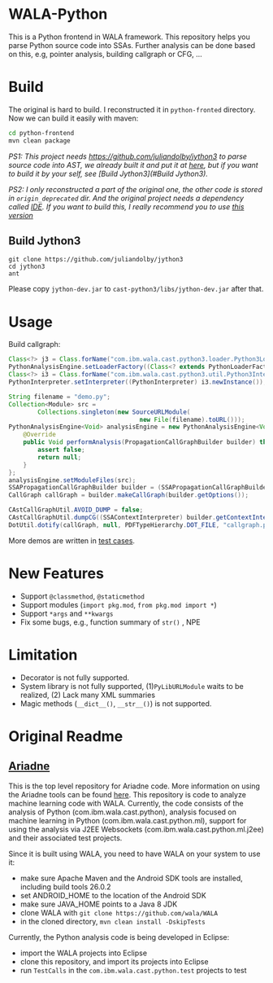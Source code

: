 # WALA-Python
This is a Python frontend in WALA framework. This repository helps you parse Python source code into SSAs. Further analysis can be done based on this, e.g, pointer analysis, building callgraph or CFG, ...

# Build
The original is hard to build. I reconstructed it in `python-fronted` directory. Now we can build it easily with maven:
```bash
cd python-frontend
mvn clean package
```

*PS1: This project needs <https://github.com/juliandolby/jython3> to parse source code into AST, we already built it and put it at [here](https://github.com/Anemone95/wala-python/blob/master/python-frontend/cast-python3/libs/jython-dev.jar), but if you want to build it by your self, see [Build Jython3](#Build Jython3).*

*PS2: I only reconstructed a part of the original one, the other code is stored in `origin_deprecated` dir. And the original project needs a dependency called [IDE](https://github.com/wala/IDE). If you want to build this, I really recommend you to use [this version](https://github.com/Anemone95/IDE.git)*

## Build Jython3

```
git clone https://github.com/juliandolby/jython3
cd jython3
ant
```
Please copy `jython-dev.jar` to `cast-python3/libs/jython-dev.jar` after that.

# Usage

Build callgraph: 
```java
Class<?> j3 = Class.forName("com.ibm.wala.cast.python3.loader.Python3LoaderFactory");
PythonAnalysisEngine.setLoaderFactory((Class<? extends PythonLoaderFactory>) j3);
Class<?> i3 = Class.forName("com.ibm.wala.cast.python3.util.Python3Interpreter");
PythonInterpreter.setInterpreter((PythonInterpreter) i3.newInstance());

String filename = "demo.py";
Collection<Module> src = 
		Collections.singleton(new SourceURLModule(
        							new File(filename).toURL()));
PythonAnalysisEngine<Void> analysisEngine = new PythonAnalysisEngine<Void>() {
    @Override
    public Void performAnalysis(PropagationCallGraphBuilder builder) throws CancelException {
        assert false;
        return null;
    }
};
analysisEngine.setModuleFiles(src);
SSAPropagationCallGraphBuilder builder = (SSAPropagationCallGraphBuilder) analysisEngine.defaultCallGraphBuilder();
CallGraph callGraph = builder.makeCallGraph(builder.getOptions());

CAstCallGraphUtil.AVOID_DUMP = false;
CAstCallGraphUtil.dumpCG((SSAContextInterpreter) builder.getContextInterpreter(), builder.getPointerAnalysis(), callGraph);
DotUtil.dotify(callGraph, null, PDFTypeHierarchy.DOT_FILE, "callgraph.pdf", "dot");
```

More demos are written in [test cases](https://github.com/Anemone95/wala-python/tree/master/python-frontend/cast-python3/src/test/java/com/ibm/wala/cast/python/jython3/test).

# New Features

* Support `@classmethod`, `@staticmethod`
* Support modules (`import pkg.mod`, `from pkg.mod import *`)
* Support `*args` and `**kwargs`
* Fix some bugs, e.g., function summary of `str()` , NPE



# Limitation

* Decorator is not fully supported.
* System library is not fully supported, (1)`PyLibURLModule` waits to be realized, (2) Lack many XML summaries 
* Magic methods (`__dict__()`, `__str__()`) is not supported.


# Original Readme

## [Ariadne](https://wala.github.io/ariadne/)

This is the top level repository for Ariadne code.  More information on using the Ariadne tools can be found [here](https://wala.github.io/ariadne/).  This repository is code to analyze machine learning code with WALA.  Currently, the code consists of the analysis of Python (com.ibm.wala.cast.python), analysis focused on machine learning in Python (com.ibm.wala.cast.python.ml), support for using the analysis via J2EE Websockets (com.ibm.wala.cast.python.ml.j2ee) and their associated test projects.

Since it is built using WALA, you need to have WALA on your system to use it:

* make sure Apache Maven and the Android SDK tools are installed, including build tools 26.0.2
* set ANDROID_HOME to the location of the Android SDK
* make sure JAVA_HOME points to a Java 8 JDK
* clone WALA with `git clone https://github.com/wala/WALA`
* in the cloned directory, `mvn clean install -DskipTests`

Currently, the Python analysis code is being developed in Eclipse:

* import the WALA projects into Eclipse
* clone this repository, and import its projects into Eclipse
* run `TestCalls` in the `com.ibm.wala.cast.python.test` projects to test

